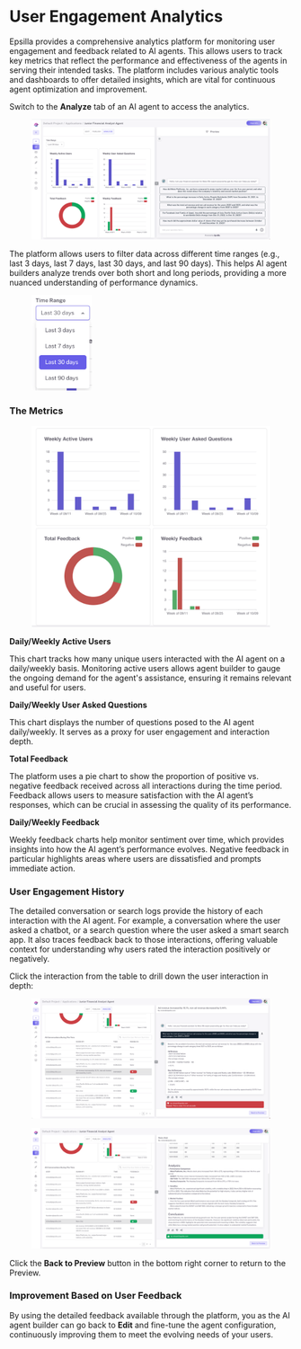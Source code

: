 # User Engagement Analytics

Epsilla provides a comprehensive analytics platform for monitoring user engagement and feedback related to AI agents. This allows users to track key metrics that reflect the performance and effectiveness of the agents in serving their intended tasks. The platform includes various analytic tools and dashboards to offer detailed insights, which are vital for continuous agent optimization and improvement.

Switch to the **Analyze** tab of an AI agent to access the analytics.

<figure><img src="../.gitbook/assets/Screenshot 2024-10-14 at 1.01.06 AM.png" alt=""><figcaption></figcaption></figure>

The platform allows users to filter data across different time ranges (e.g., last 3 days, last 7 days, last 30 days, and last 90 days). This helps AI agent builders analyze trends over both short and long periods, providing a more nuanced understanding of performance dynamics.

<figure><img src="../.gitbook/assets/Screenshot 2024-10-14 at 1.02.10 AM.png" alt="" width="107"><figcaption></figcaption></figure>

### **The Metrics**

<figure><img src="../.gitbook/assets/Screenshot 2024-10-14 at 1.08.33 AM.png" alt="" width="563"><figcaption></figcaption></figure>

**Daily/Weekly Active Users**

This chart tracks how many unique users interacted with the AI agent on a daily/weekly basis. Monitoring active users allows agent builder to gauge the ongoing demand for the agent's assistance, ensuring it remains relevant and useful for users.

**Daily/Weekly User Asked Questions**

This chart displays the number of questions posed to the AI agent daily/weekly. It serves as a proxy for user engagement and interaction depth.

**Total Feedback**

The platform uses a pie chart to show the proportion of positive vs. negative feedback received across all interactions during the time period. Feedback allows users to measure satisfaction with the AI agent’s responses, which can be crucial in assessing the quality of its performance.

**Daily/Weekly Feedback**

Weekly feedback charts help monitor sentiment over time, which provides insights into how the AI agent’s performance evolves. Negative feedback in particular highlights areas where users are dissatisfied and prompts immediate action.

### **User Engagement History**

The detailed conversation or search logs provide the history of each interaction with the AI agent. For example, a conversation where the user asked a chatbot, or a search question where the user asked a smart search app. It also traces feedback back to those interactions, offering valuable context for understanding why users rated the interaction positively or negatively.

Click the interaction from the table to drill down the user interaction in depth:

<figure><img src="../.gitbook/assets/Screenshot 2024-10-14 at 1.01.50 AM.png" alt=""><figcaption></figcaption></figure>

<figure><img src="../.gitbook/assets/Screenshot 2024-10-14 at 1.02.02 AM.png" alt=""><figcaption></figcaption></figure>

Click the **Back to Preview** button in the bottom right corner to return to the Preview.

### Improvement Based on User Feedback

By using the detailed feedback available through the platform, you as the AI agent builder can go back to **Edit** and fine-tune the agent configuration, continuously improving them to meet the evolving needs of your users.
